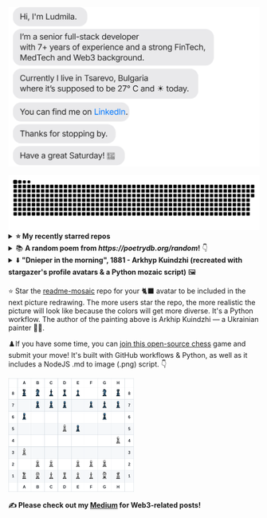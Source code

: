 [![](https://raw.githubusercontent.com/milaabl/milaabl/main/chat.svg)](https://www.linkedin.com/in/ludmila-a-dev/)

<!-- https://github.com/milaabl/milaabl/assets/86361434/c35b0e6f-acf0-435e-920d-b90faa4788ad -->

<img alt="Snake eating my contributions for breakfast🧉" src="https://raw.githubusercontent.com/milaabl/milaabl-readme/preview/github-contribution-grid-snake.svg" />

<details>
<summary>
  <strong>⭐ My recently starred repos </strong>
</summary>
  
<!-- Starred repos start -->
| Name | Url | Stars | Description |
| --- | --- |  --- |  --- |
| MatthiasGN/SnAkE-gAmE|https://github.com/MatthiasGN/SnAkE-gAmE|4||
| EnsoFinance/temper|https://github.com/EnsoFinance/temper|339|Temper your expectations - Ethereum Transaction Simulator |
| the-coder-o/a-bd.me|https://github.com/the-coder-o/a-bd.me|8|My personal website made with Next.js 14 (App Router). Features blog posts, gear list, dark theme and more. Tailwind CSS,  Radix, Framer Motion, and Vercel.|
| Xunzhuo/Xunzhuo|https://github.com/Xunzhuo/Xunzhuo|35|About me|
| zcaceres/interview-prep|https://github.com/zcaceres/interview-prep|1|algos, data structures etc.|
| zcaceres/snoop|https://github.com/zcaceres/snoop|3|Like grep or ack... for the DOM|
| zcaceres/zcaceres|https://github.com/zcaceres/zcaceres|2|Super secret Github profile README thing|
| zcaceres/dotfiles|https://github.com/zcaceres/dotfiles|2|System setup w/dotfiles, tools, and apps automated with Ansible. Forever a WIP.|
| glitch-txs/walletconnect-cafe|https://github.com/glitch-txs/walletconnect-cafe|2|Ethereum-provider implementation with Cafe (global state manager)|
| glitch-txs/metamask-csp-firefox|https://github.com/glitch-txs/metamask-csp-firefox|4|MetaMask is blocked by Firefox when using CSP|
| glitch-txs/next-auth|https://github.com/glitch-txs/next-auth|1|Authentication for the Web.|
| michaelsbradleyjr/nim-notcurses|https://github.com/michaelsbradleyjr/nim-notcurses|28|Nim wrapper for Notcurses: blingful TUIs and character graphics|
| arianXdev/hardhat-jest|https://github.com/arianXdev/hardhat-jest|9|A Hardhat plugin that allows you to use Jest easily!|
| przemek890/Gender_prediction|https://github.com/przemek890/Gender_prediction|4|An application that utilizes camera input to predict a person's gender using a convolutional layer in PyTorch.|
| pieralukasz/pixel-recruitment-task|https://github.com/pieralukasz/pixel-recruitment-task|1|Zadanie rekrutacyjne Pixel Technology|
| SaraRasoulian/oop-solid-patterns|https://github.com/SaraRasoulian/oop-solid-patterns|15|💎  An educational repository for OOP, SOLID and Design Patterns|
| BogdanMFometescu/resume-builder|https://github.com/BogdanMFometescu/resume-builder|12|Django-based web application that allows users to create, update, and export professional resumes.|
| 0xMimir/Advance-CNN-LSTM-Model-for-Cryptocurrency-Forecasting|https://github.com/0xMimir/Advance-CNN-LSTM-Model-for-Cryptocurrency-Forecasting|8|CNN LSTM model used for predicting cryptocurrencies|
| b-hristov/b-hristov|https://github.com/b-hristov/b-hristov|1||
| CloverGit/CloverGit|https://github.com/CloverGit/CloverGit|7||
| TatevKaren/TatevKaren-data-science-portfolio|https://github.com/TatevKaren/TatevKaren-data-science-portfolio|58|Data Science Portfolio of Tatev Karen Aslanyan including Case Studies and Research Projects that I have completed that solve business problems or introduce new products. Case Study papers, codes, and additional resources are all included.|
| PiotrRut/elonmusk-twitter-notifier|https://github.com/PiotrRut/elonmusk-twitter-notifier|62|AI driven e-mail notifier for tweets mentioning stock from Elon Musk 📈|
| Vendicated/Vencord|https://github.com/Vendicated/Vencord|7989|The cutest Discord client mod|
| yeoman/yo|https://github.com/yeoman/yo|3817|CLI tool for running Yeoman generators|
| matter-labs/zksync-era|https://github.com/matter-labs/zksync-era|3078|zkSync era|
| 0age/create2crunch|https://github.com/0age/create2crunch|455|A Rust program for finding salts that create gas-efficient Ethereum addresses via CREATE2.|
| joshstevens19/ethereum-multicall|https://github.com/joshstevens19/ethereum-multicall|356|Ability to call many ethereum constant function calls in 1 JSONRPC request|
| threshold-network/token-dashboard|https://github.com/threshold-network/token-dashboard|22||
| LimeChain/mongoose-immutable-plugin|https://github.com/LimeChain/mongoose-immutable-plugin|2|Mongoose plugin guarding fields from modifications|
| ankitects/anki|https://github.com/ankitects/anki|17912|Anki's shared backend and web components, and the Qt frontend|

<!-- Starred repos end -->

</details>

<details>
  <summary>📚 <strong>A random poem from <em>https://poetrydb.org/random</em>!</strong> 👇 </summary>

<!-- Start poem -->
# 💮 The Cloud by *Percy Bysshe Shelley*

<p>
    I bring fresh showers for the thirsting flowers,<br/>From the seas and the streams;<br/>I bear light shade for the leaves when laid<br/>In their noonday dreams.<br/>From my wings are shaken the dews that waken<br/>The sweet buds every one,<br/>When rocked to rest on their mother's breast,<br/>As she dances about the sun.<br/>I wield the flail of the lashing hail,<br/>And whiten the green plains under,<br/>And then again I dissolve it in rain,<br/>And laugh as I pass in thunder.<br/><br/>I sift the snow on the mountains below,<br/>And their great pines groan aghast;<br/>And all the night 'tis my pillow white,<br/>While I sleep in the arms of the blast.<br/>Sublime on the towers of my skiey bowers,<br/>Lightning my pilot sits;<br/>In a cavern under is fettered the thunder,<br/>It struggles and howls at fits;<br/>Over earth and ocean, with gentle motion,<br/>This pilot is guiding me,<br/>Lured by the love of the genii that move<br/>In the depths of the purple sea;<br/>Over the rills, and the crags, and the hills.<br/>Over the lakes and the plains,<br/>Wherever he dream, under mountain or stream,<br/>The Spirit he loves remains;<br/>And I all the while bask in Heaven's blue smile,<br/>Whilst he is dissolving in rains.<br/><br/>The sanguine Sunrise, with his meteor eyes,<br/>And his burning plumes outspread,<br/>Leaps on the back of my sailing rack,<br/>When the morning star shines dead;<br/>As on the jag of a mountain crag,<br/>Which an earthquake rocks and swings,<br/>An eagle alit one moment may sit<br/>In the light of its golden wings.<br/>And when Sunset may breathe, from the lit sea beneath,<br/>Its ardours of rest and of love,<br/>And the crimson pall of eve may fall<br/>From the depth of Heaven above.<br/>With wings folded I rest, on mine aery nest,<br/>As still as a brooding dove.<br/><br/>That orbed maiden with white fire laden,<br/>Whom mortals call the Moon,<br/>Glides glimmering o'er my fleece-like floor,<br/>By the midnight breezes strewn;<br/>And wherever the beat of her unseen feet,<br/>Which only the angels hear,<br/>May have broken the woof of my tent's thin roof.<br/>The stars peep behind her and peer;<br/>And I laugh to see them whirl and flee,<br/>Like a swarm of golden bees.<br/>When I widen the rent in my wind-built tent,<br/>Till the calm rivers, lakes, and seas,<br/>Like strips of the sky fallen through me on high,<br/>Are each paved with the moon and these.<br/><br/>I bind the Sun's throne with a burning zone,<br/>And the Moon's with a girdle of pearl;<br/>The volcanoes are dim, and the stars reel and swim,<br/>When the whirlwinds my banner unfurl.<br/>From cape to cape, with a bridge-like shape,<br/>Over a torrent sea,<br/>Sunbeam-proof, I hand like a roof,--<br/>The mountains its columns be.<br/>The triumphal arch through which I march<br/>With hurricane, fire, and snow,<br/>When the Powers of the air are chained to my chair,<br/>Is the million-coloured bow;<br/>The sphere-fire above its soft colours wove,<br/>While the moist Earth was laughing below.<br/><br/>I am the daughter of Earth and Water,<br/>And the nursling of the Sky;<br/>I pass through the pores of the ocean and shores;<br/>I change, but I cannot die.<br/>For after the rain when with never a stain<br/>The pavilion of Heaven is bare,<br/>And the winds and sunbeams with their convex gleams<br/>Build up the blue dome of air,<br/>I silently laugh at my own cenotaph,<br/>And out of the caverns of rain,<br/>Like a child from the womb, like a ghost from the tomb,<br/>I arise and unbuild it again.
</p>

***
<!-- End poem -->
</details>

<details>
<summary>
  ⬇️ <strong>"Dnieper in the morning", 1881 - Arkhyp Kuindzhi (recreated with stargazer's profile avatars & a Python mozaic script)</strong> 🖼️
</summary>

<img width="49%" src="https://raw.githubusercontent.com/milaabl/readme-mosaic/main/data/input.jpg" alt="Original picture"/>
<img width="49%" src="https://raw.githubusercontent.com/milaabl/readme-mosaic/main/data/output.jpg" alt="Output picture"/>
<img width="70%" src="https://raw.githubusercontent.com/milaabl/readme-mosaic/main/data/output.gif" alt="Output GIF"/>
</details>

⭐ Star the [readme-mosaic](https://github.com/milaabl/readme-mosaic) repo for your 🐈‍⬛ avatar to be included in the next picture redrawing. The more users star the repo, the more realistic the picture will look like because the colors will get more diverse. It's a Python workflow. The author of the painting above is Arkhip Kuindzhi — a Ukrainian painter 💙💛.

♟️If you have some time, you can [join this open-source chess](https://github.com/milaabl/readme-chess) game and submit your move! It's built with GitHub workflows & Python, as well as it includes a NodeJS .md to image (.png) script. 👇

<a href="https://github.com/milaabl/readme-chess/blob/master/README.md"><img src="https://raw.githubusercontent.com/milaabl/readme-chess/master/chess.png" alt="README chess dynamic game preview" width="50%" /></a>

<strong>✍️ Please check out my <a href="https://medium.com/@milaabl2405">Medium</a> for Web3-related posts!</strong>
